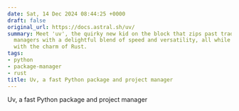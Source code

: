 ```yaml
---
date: Sat, 14 Dec 2024 08:44:25 +0000
draft: false
original_url: https://docs.astral.sh/uv/
summary: Meet 'uv', the quirky new kid on the block that zips past traditional package
  managers with a delightful blend of speed and versatility, all while being sprinkled
  with the charm of Rust.
tags:
- python
- package-manager
- rust
title: Uv, a fast Python package and project manager
---
```


Uv, a fast Python package and project manager